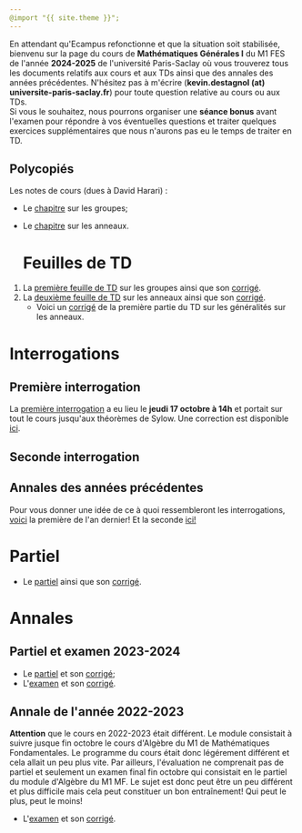```yaml
---
@import "{{ site.theme }}";
---
```


En attendant qu'Ecampus refonctionne et que la situation soit stabilisée, bienvenu sur la page du cours de **Mathématiques Générales I** du M1 FES de l'année **2024-2025** de l'université Paris-Saclay où vous trouverez tous les documents relatifs aux cours et aux TDs ainsi que des annales des années précédentes. N'hésitez pas à m'écrire (**kevin.destagnol (at) universite-paris-saclay.fr**) pour toute question relative au cours ou aux TDs.<br>
Si vous le souhaitez, nous pourrons organiser une **séance bonus** avant l'examen pour répondre à vos éventuelles questions et traiter quelques exercices supplémentaires que nous n'aurons pas eu le temps de traiter en TD.<br>



## Polycopiés

Les notes de cours (dues à David Harari) :<br>

*  Le <a href="https://www.imo.universite-paris-saclay.fr/~david.harari/enseignement/m1fes25/groupfes25.pdf">chapitre</a> sur les groupes;
*  Le <a href="https://www.imo.universite-paris-saclay.fr/~david.harari/enseignement/m1fes25/ringfes25.pdf">chapitre</a> sur les anneaux.

   # Feuilles de TD

1. La <a href="TD1_groupes_2024_FES.pdf">première feuille de TD</a> sur les groupes ainsi que son <a href="TD1_correction_partielle_FES.pdf">corrigé</a>.
2. La <a href="TD2_FES.pdf">deuxième feuille de TD</a> sur les anneaux ainsi que son <a href="https://kevindestagnol.github.io/algebre.github.io/erreur">corrigé</a>.
   * Voici un <a href="TD2_correction_partielle_FES.pdf">corrigé</a> de la première partie du TD sur les généralités sur les anneaux. 

# Interrogations

## Première interrogation

La <a href="cc1_fes_2024_2025.pdf">première interrogation</a> a eu lieu le **jeudi 17 octobre à 14h** et portait sur tout le cours jusqu'aux théorèmes de Sylow. Une correction est disponible <a href="cc1_fes_2024_2025_correction.pdf">ici</a>.

## Seconde interrogation

## Annales des années précédentes

Pour vous donner une idée de ce à quoi ressembleront les interrogations, <a href="cc1_fes_2023_2024.pdf">voici</a> la première de l'an dernier! Et la seconde <a href="cc2_fes_2023_2024.pdf">ici!</a>

# Partiel

* Le <a href="https://www.imo.universite-paris-saclay.fr/~david.harari/enseignement/m1fes25/octfes25.pdf">partiel</a> ainsi que son <a href="https://www.imo.universite-paris-saclay.fr/~david.harari/enseignement/m1fes25/coroctfes25.pdf">corrigé</a>. 

# Annales

## Partiel et examen 2023-2024

* Le <a href="https://www.imo.universite-paris-saclay.fr/~david.harari/enseignement/m1fes24/octfes24.pdf">partiel</a> et son <a href="https://www.imo.universite-paris-saclay.fr/~david.harari/enseignement/m1fes24/coroctfes24.pdf">corrigé</a>;
* L'<a href="https://www.imo.universite-paris-saclay.fr/~david.harari/enseignement/m1fes24/decfes24.pdf">examen</a> et son <a href="https://www.imo.universite-paris-saclay.fr/~david.harari/enseignement/m1fes24/cordecfes24.pdf">corrigé</a>.

## Annale de l'année 2022-2023

**Attention** que le cours en 2022-2023 était différent. Le module consistait à suivre jusque fin octobre le cours d'Algèbre du M1 de Mathématiques Fondamentales. Le programme du cours était donc légérement différent et cela allait un peu plus vite. Par ailleurs, l'évaluation ne comprenait pas de partiel et seulement un examen final fin octobre qui consistait en le partiel du module d'Algèbre du M1 MF. Le sujet est donc peut être un peu différent et plus difficile mais cela peut constituer un bon entraînement! Qui peut le plus, peut le moins!

* L'<a href="https://www.imo.universite-paris-saclay.fr/~david.harari/enseignement/m1fes24/oct22.pdf">examen</a> et son <a href="https://www.imo.universite-paris-saclay.fr/~david.harari/enseignement/m1fes24/coroct22.pdf">corrigé</a>.

